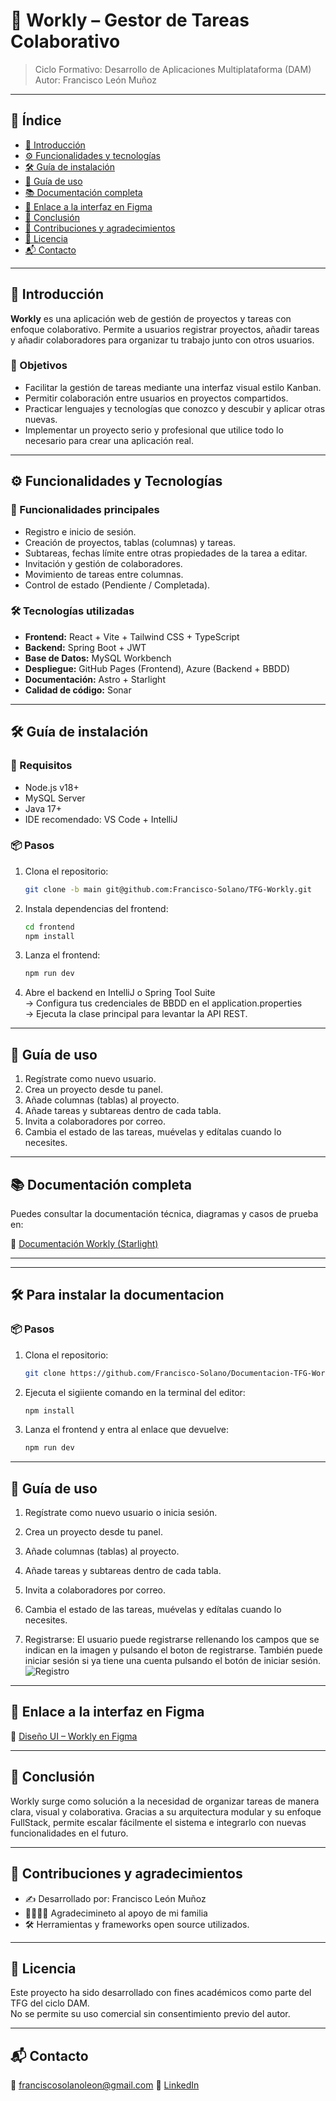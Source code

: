 # 📘 Workly – Gestor de Tareas Colaborativo

> Ciclo Formativo: Desarrollo de Aplicaciones Multiplataforma (DAM)  
> Autor: Francisco León Muñoz

---

## 📑 Índice

- [📌 Introducción](#introducción)
- [⚙️ Funcionalidades y tecnologías](#funcionalidades-y-tecnologías)
- [🛠️ Guía de instalación](#guía-de-instalación)
- [🚀 Guía de uso](#guía-de-uso)
- [📚 Documentación completa](#documentación-completa)
- [🎨 Enlace a la interfaz en Figma](#enlace-a-la-interfaz-en-figma)
- [🧾 Conclusión](#conclusión)
- [🤝 Contribuciones y agradecimientos](#contribuciones-y-agradecimientos)
- [📄 Licencia](#licencia)
- [📬 Contacto](#contacto)

---

## 📌 Introducción

**Workly** es una aplicación web de gestión de proyectos y tareas con enfoque colaborativo. Permite a usuarios registrar proyectos, añadir tareas y añadir colaboradores para organizar tu trabajo junto con otros usuarios.

### 🎯 Objetivos

- Facilitar la gestión de tareas mediante una interfaz visual estilo Kanban.
- Permitir colaboración entre usuarios en proyectos compartidos.
- Practicar lenguajes y tecnologías que conozco y descubir y aplicar otras nuevas.
- Implementar un proyecto serio y profesional que utilice todo lo necesario para crear una aplicación real. 

---

## ⚙️ Funcionalidades y Tecnologías

### 🧩 Funcionalidades principales

- Registro e inicio de sesión.
- Creación de proyectos, tablas (columnas) y tareas.
- Subtareas, fechas límite entre otras propiedades de la tarea a editar.
- Invitación y gestión de colaboradores.
- Movimiento de tareas entre columnas.
- Control de estado (Pendiente / Completada).

### 🛠 Tecnologías utilizadas

- **Frontend:** React + Vite + Tailwind CSS + TypeScript
- **Backend:** Spring Boot + JWT
- **Base de Datos:** MySQL Workbench 
- **Despliegue:** GitHub Pages (Frontend), Azure (Backend + BBDD)
- **Documentación:** Astro + Starlight
- **Calidad de código:** Sonar

---

## 🛠️ Guía de instalación

### 🚧 Requisitos

- Node.js v18+
- MySQL Server
- Java 17+
- IDE recomendado: VS Code + IntelliJ

### 📦 Pasos

1. Clona el repositorio:
   ```bash
   git clone -b main git@github.com:Francisco-Solano/TFG-Workly.git
   ```

2. Instala dependencias del frontend:
   ```bash
   cd frontend
   npm install
   ```

3. Lanza el frontend:
   ```bash
   npm run dev
   ```

4. Abre el backend en IntelliJ o Spring Tool Suite  
   → Configura tus credenciales de BBDD en el application.properties  
   → Ejecuta la clase principal para levantar la API REST.

---

## 🚀 Guía de uso

1. Regístrate como nuevo usuario.
2. Crea un proyecto desde tu panel.
3. Añade columnas (tablas) al proyecto.
4. Añade tareas y subtareas dentro de cada tabla.
5. Invita a colaboradores por correo.
6. Cambia el estado de las tareas, muévelas y edítalas cuando lo necesites.

---

## 📚 Documentación completa

Puedes consultar la documentación técnica, diagramas y casos de prueba en:

🔗 [Documentación Workly (Starlight)](https://github.com/Francisco-Solano/Documentacion-TFG-Workly)

---
---

## 🛠️ Para instalar la documentacion

### 📦 Pasos

1. Clona el repositorio:
   ```bash
   git clone https://github.com/Francisco-Solano/Documentacion-TFG-Workly.git
   ```

2. Ejecuta el sigiiente comando en la terminal del editor:
   ```bash
   npm install
   ```

3. Lanza el frontend y entra al enlace que devuelve:
   ```bash
   npm run dev
   ```
---

## 🚀 Guía de uso

1. Regístrate como nuevo usuario o inicia sesión.
2. Crea un proyecto desde tu panel.
3. Añade columnas (tablas) al proyecto.
4. Añade tareas y subtareas dentro de cada tabla.
5. Invita a colaboradores por correo.
6. Cambia el estado de las tareas, muévelas y edítalas cuando lo necesites.


1. Registrarse: El usuario puede registrarse rellenando los campos que se indican en la imagen y pulsando el boton de registrarse. También puede iniciar sesión si ya tiene una cuenta pulsando el botón de iniciar sesión.
   ![Registro](ruta/a/la/imagen.png)




---



## 🎨 Enlace a la interfaz en Figma

🔗 [Diseño UI – Workly en Figma](https://www.figma.com/design/EwBQ7LioisJiuxBq5dKKxE/Workly?node-id=0-1&t=JHXNdoMhQSzMUsh1-1)

---

## 🧾 Conclusión

Workly surge como solución a la necesidad de organizar tareas de manera clara, visual y colaborativa. Gracias a su arquitectura modular y su enfoque FullStack, permite escalar fácilmente el sistema e integrarlo con nuevas funcionalidades en el futuro.

---

## 🤝 Contribuciones y agradecimientos

- ✍️ Desarrollado por: Francisco León Muñoz  
- 👨‍👩‍👧‍👦 Agradecimineto al apoyo de mi familia  
- 🛠️ Herramientas y frameworks open source utilizados.

---

## 📄 Licencia

Este proyecto ha sido desarrollado con fines académicos como parte del TFG del ciclo DAM.  
No se permite su uso comercial sin consentimiento previo del autor.


---

## 📬 Contacto

📧 franciscosolanoleon@gmail.com
🔗 [LinkedIn](https://linkedin.com)

